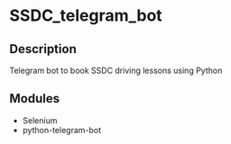 # SSDC_telegram_bot


## Description
Telegram bot to book SSDC driving lessons using Python

## Modules
- Selenium
- python-telegram-bot
